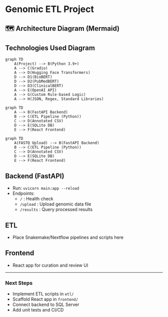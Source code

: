 # Genomic ETL Project

## 🗺️ Architecture Diagram (Mermaid)

## Technologies Used Diagram

```mermaid
graph TD
    A(Project) --> B(Python 3.9+)
    A --> C(Gradio)
    A --> D(Hugging Face Transformers)
    D --> D1(BioBERT)
    D --> D2(PubMedBERT)
    D --> D3(ClinicalBERT)
    A --> E(OpenAI API)
    A --> G(Custom Rule-based Logic)
    A --> H(JSON, Regex, Standard Libraries)
```

```mermaid
graph TD
    A --> B(FastAPI Backend)
    B --> C(ETL Pipeline (Python))
    C --> D(Annotated CSV)
    D --> E(SQLite DB)
    E --> F(React Frontend)
```

```mermaid
graph TD
    A(FASTQ Upload) --> B(FastAPI Backend)
    B --> C(ETL Pipeline (Python))
    C --> D(Annotated CSV)
    D --> E(SQLite DB)
    E --> F(React Frontend)
```


## Backend (FastAPI)
- Run: `uvicorn main:app --reload`
- Endpoints:
  - `/` : Health check
  - `/upload` : Upload genomic data file
  - `/results` : Query processed results

## ETL
- Place Snakemake/Nextflow pipelines and scripts here

## Frontend
- React app for curation and review UI

---

### Next Steps
- Implement ETL scripts in `etl/`
- Scaffold React app in `frontend/`
- Connect backend to SQL Server
- Add unit tests and CI/CD
